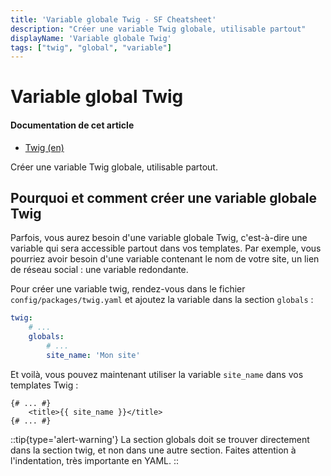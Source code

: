 ```yaml
---
title: 'Variable globale Twig - SF Cheatsheet'
description: "Créer une variable Twig globale, utilisable partout"
displayName: 'Variable globale Twig'
tags: ["twig", "global", "variable"]
---
```


# Variable global Twig
#### **Documentation de cet article**
- [Twig (en)](https://symfony.com/doc/6.3/templates.html#templating-global-variables)

Créer une variable Twig globale, utilisable partout.

## Pourquoi et comment créer une variable globale Twig

Parfois, vous aurez besoin d'une variable globale Twig, c'est-à-dire une variable qui sera accessible partout dans vos templates. Par exemple, vous pourriez avoir besoin d'une variable contenant le nom de votre site, un lien de réseau social : une variable redondante.

Pour créer une variable twig, rendez-vous dans le fichier `config/packages/twig.yaml` et ajoutez la variable dans la section `globals` :

```yaml
twig:
    # ...
    globals:
        # ...
        site_name: 'Mon site'
```

Et voilà, vous pouvez maintenant utiliser la variable `site_name` dans vos templates Twig :

```twig
{# ... #}
    <title>{{ site_name }}</title>
{# ... #}
```

::tip{type='alert-warning'}
La section globals doit se trouver directement dans la section twig, et non dans une autre section. Faites attention à l'indentation, très importante en YAML.
::